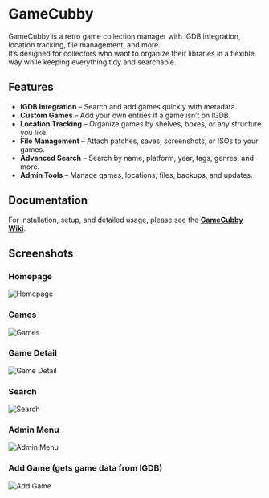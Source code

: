 # GameCubby

GameCubby is a retro game collection manager with IGDB integration, location tracking, file management, and more.  
It’s designed for collectors who want to organize their libraries in a flexible way while keeping everything tidy and searchable.  

## Features

- **IGDB Integration** – Search and add games quickly with metadata.  
- **Custom Games** – Add your own entries if a game isn’t on IGDB.  
- **Location Tracking** – Organize games by shelves, boxes, or any structure you like.  
- **File Management** – Attach patches, saves, screenshots, or ISOs to your games.  
- **Advanced Search** – Search by name, platform, year, tags, genres, and more.  
- **Admin Tools** – Manage games, locations, files, backups, and updates.

## Documentation

For installation, setup, and detailed usage, please see the **[GameCubby Wiki](https://github.com/rootifera/GameCubby/wiki)**.  

## Screenshots

### Homepage
![Homepage](https://i.gyazo.com/662a28ec62696935c8e81e309122e9a6.png)

### Games
![Games](https://i.gyazo.com/4a8f9d5157765adc6e3f88410ec6ccaa.png)

### Game Detail
![Game Detail](https://i.gyazo.com/d9ffe3a796973d12ccbe0a37891a87ae.png)

### Search
![Search](https://i.gyazo.com/6c4fdf99cd57d85a5344b9e1e28b785b.png)

### Admin Menu
![Admin Menu](https://i.gyazo.com/b5be4daeb8965f574a659e146c975182.png)

### Add Game (gets game data from IGDB)

![Add Game](https://i.gyazo.com/efd7d184b385d9ddfa5cb5667ca3ef63.png)
